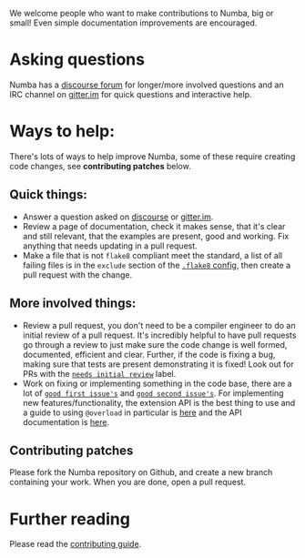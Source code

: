 
We welcome people who want to make contributions to Numba, big or small!
Even simple documentation improvements are encouraged.

# Asking questions

Numba has a [discourse forum](https://numba.discourse.group/) for longer/more
involved questions and an IRC channel on
[gitter.im](https://gitter.im/numba/numba) for quick questions and interactive
help.

# Ways to help:

There's lots of ways to help improve Numba, some of these require creating code
changes, see **contributing patches** below.

## Quick things:

* Answer a question asked on [discourse](https://numba.discourse.group/) or
  [gitter.im](https://gitter.im/numba/numba).
* Review a page of documentation, check it makes sense, that it's clear and
  still relevant, that the examples are present, good and working. Fix anything
  that needs updating in a pull request.
* Make a file that is not `flake8` compliant meet the standard, a list of all
  failing files is in the `exclude` section of the [`.flake8` config](https://github.com/numba/numba/blob/main/.flake8),
  then create a pull request with the change.

## More involved things:

* Review a pull request, you don't need to be a compiler engineer to do an
  initial review of a pull request. It's incredibly helpful to have pull
  requests go through a review to just make sure the code change is well formed,
  documented, efficient and clear. Further, if the code is fixing a bug, making
  sure that tests are present demonstrating it is fixed! Look out for PRs with
  the [`needs initial review`](https://github.com/numba/numba/labels/needs%20initial%20review)
  label.
* Work on fixing or implementing something in the code base, there are a lot of
  [`good first issue's`](https://github.com/numba/numba/labels/good%20first%20issue)
  and [`good second issue's`](https://github.com/numba/numba/labels/good%20first%20issue).
  For implementing new features/functionality, the extension API is the best
  thing to use and a guide to using `@overload` in particular is
  [here](https://numba.pydata.org/numba-doc/dev/extending/overloading-guide.html)
  and the API documentation is [here](https://numba.pydata.org/numba-doc/latest/extending/high-level.html#implementing-functions).

## Contributing patches

Please fork the Numba repository on Github, and create a new branch
containing your work.  When you are done, open a pull request.

# Further reading

Please read the [contributing guide](
https://numba.pydata.org/numba-doc/dev/developer/contributing.html).
